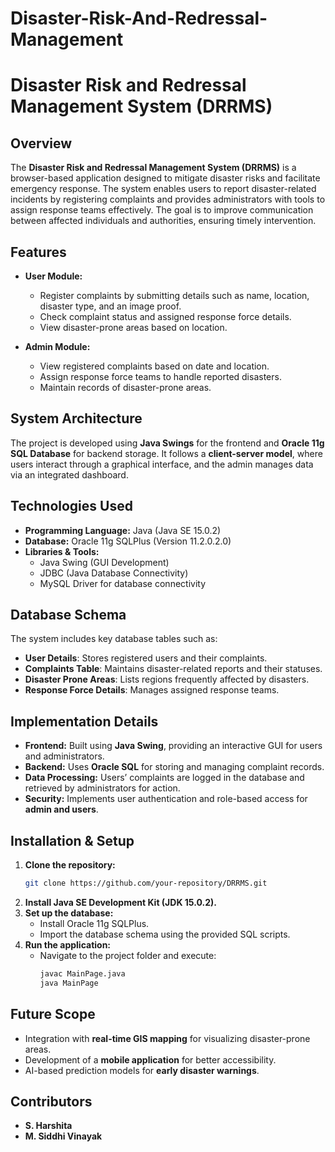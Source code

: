 # Disaster-Risk-And-Redressal-Management

# **Disaster Risk and Redressal Management System (DRRMS)**

## **Overview**
The **Disaster Risk and Redressal Management System (DRRMS)** is a browser-based application designed to mitigate disaster risks and facilitate emergency response. The system enables users to report disaster-related incidents by registering complaints and provides administrators with tools to assign response teams effectively. The goal is to improve communication between affected individuals and authorities, ensuring timely intervention.

## **Features**
- **User Module:**
  - Register complaints by submitting details such as name, location, disaster type, and an image proof.
  - Check complaint status and assigned response force details.
  - View disaster-prone areas based on location.
  
- **Admin Module:**
  - View registered complaints based on date and location.
  - Assign response force teams to handle reported disasters.
  - Maintain records of disaster-prone areas.

## **System Architecture**
The project is developed using **Java Swings** for the frontend and **Oracle 11g SQL Database** for backend storage. It follows a **client-server model**, where users interact through a graphical interface, and the admin manages data via an integrated dashboard.

## **Technologies Used**
- **Programming Language:** Java (Java SE 15.0.2)
- **Database:** Oracle 11g SQLPlus (Version 11.2.0.2.0)
- **Libraries & Tools:**
  - Java Swing (GUI Development)
  - JDBC (Java Database Connectivity)
  - MySQL Driver for database connectivity

## **Database Schema**
The system includes key database tables such as:
- **User Details**: Stores registered users and their complaints.
- **Complaints Table**: Maintains disaster-related reports and their statuses.
- **Disaster Prone Areas**: Lists regions frequently affected by disasters.
- **Response Force Details**: Manages assigned response teams.

## **Implementation Details**
- **Frontend:** Built using **Java Swing**, providing an interactive GUI for users and administrators.
- **Backend:** Uses **Oracle SQL** for storing and managing complaint records.
- **Data Processing:** Users’ complaints are logged in the database and retrieved by administrators for action.
- **Security:** Implements user authentication and role-based access for **admin and users**.

## **Installation & Setup**
1. **Clone the repository:**
   ```bash
   git clone https://github.com/your-repository/DRRMS.git
   ```
2. **Install Java SE Development Kit (JDK 15.0.2).**
3. **Set up the database:**
   - Install Oracle 11g SQLPlus.
   - Import the database schema using the provided SQL scripts.
4. **Run the application:**
   - Navigate to the project folder and execute:
     ```bash
     javac MainPage.java
     java MainPage
     ```

## **Future Scope**
- Integration with **real-time GIS mapping** for visualizing disaster-prone areas.
- Development of a **mobile application** for better accessibility.
- AI-based prediction models for **early disaster warnings**.

## **Contributors**
- **S. Harshita**
- **M. Siddhi Vinayak**

